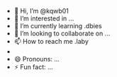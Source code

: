 - 👋 Hi, I’m @kqwb01
- 👀 I’m interested in ...
- 🌱 I’m currently learning .dbies
- 💞️ I’m looking to collaborate on ...
- 📫 How to reach me .laby
- 
- 😄 Pronouns: ...
- ⚡ Fun fact: ...

<!---
kqwb01/kqwb01 is a ✨ special ✨ repository because its `README.md` (this file) appears on your GitHub profile.
You can click the Preview link to take a look at your changes.
--->
